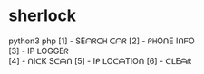 # sherlock
python3 php
[1] - SEᗩᖇᑕᕼ ᑕᗩᖇ 
[2] - ᑭᕼOᑎE IᑎᖴO    
[3] - IP ᒪOGGEᖇ         
[4] - ᑎIᑕK Sᑕᗩᑎ
[5] - Iᑭ ᒪOᑕᗩTIOᑎ
[6] - ᑕᒪEᗩᖇ
